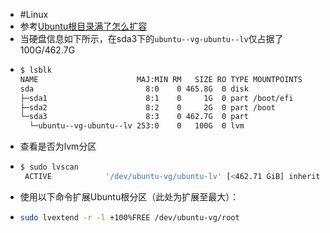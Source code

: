 - #Linux
- 参考[Ubuntu根目录满了怎么扩容](https://juejin.cn/s/Ubuntu%E6%A0%B9%E7%9B%AE%E5%BD%95%E6%BB%A1%E4%BA%86%E6%80%8E%E4%B9%88%E6%89%A9%E5%AE%B9)
- 当硬盘信息如下所示，在sda3下的`ubuntu--vg-ubuntu--lv`仅占据了100G/462.7G
- ```bash
  $ lsblk
  NAME                      MAJ:MIN RM   SIZE RO TYPE MOUNTPOINTS
  sda                         8:0    0 465.8G  0 disk
  ├─sda1                      8:1    0     1G  0 part /boot/efi
  ├─sda2                      8:2    0     2G  0 part /boot
  └─sda3                      8:3    0 462.7G  0 part
    └─ubuntu--vg-ubuntu--lv 253:0    0   100G  0 lvm 
  ```
- 查看是否为lvm分区
- ```bash
  $ sudo lvscan
   ACTIVE            '/dev/ubuntu-vg/ubuntu-lv' [<462.71 GiB] inherit
  ```
- 使用以下命令扩展Ubuntu根分区（此处为扩展至最大）：
- ```bash
  sudo lvextend -r -l +100%FREE /dev/ubuntu-vg/root
  ```